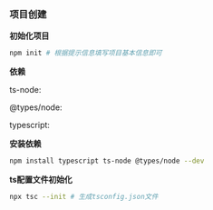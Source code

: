 ### 项目创建

**初始化项目**

```bash
npm init # 根据提示信息填写项目基本信息即可
```

**依赖**

ts-node:

@types/node:

typescript:

**安装依赖**

```bash
npm install typescript ts-node @types/node --dev
```

**ts配置文件初始化**

```bash
npx tsc --init # 生成tsconfig.json文件
```